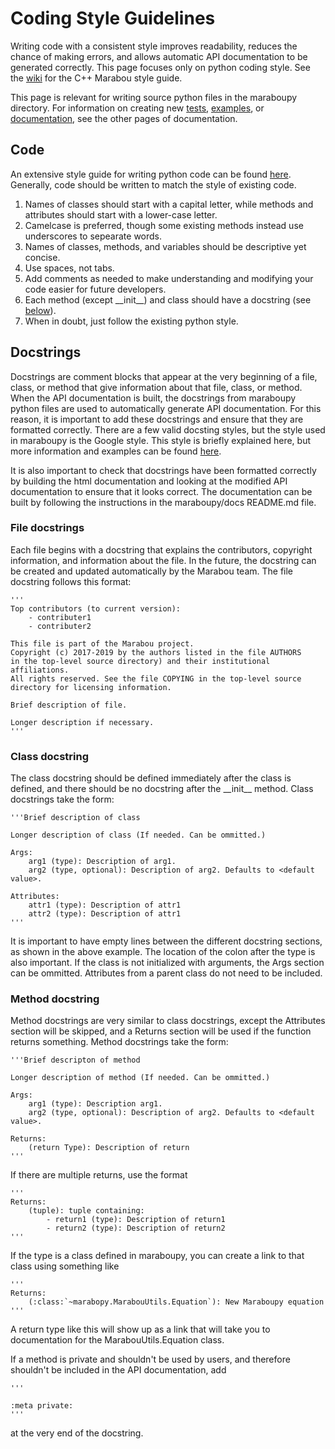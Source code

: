 # Coding Style Guidelines

Writing code with a consistent style improves readability, reduces the chance of making errors, and 
allows automatic API documentation to be generated correctly. 
This page focuses only on python coding style. See the 
[wiki](https://github.com/NeuralNetworkVerification/Marabou/wiki/Coding-Guidelines)
for the C++ Marabou style guide. 

This page is relevant for writing source python files in the maraboupy directory. 
For information on creating new [tests](3_Tests.md), [examples](4_Examples.md), or [documentation](5_Documentation.md), see
the other pages of documentation.

## Code

An extensive style guide for writing python code can be found 
[here](https://www.python.org/dev/peps/pep-0008/#introduction). Generally, code should be written to match the
style of existing code.

1. Names of classes should start with a capital letter, while methods and attributes should start with a lower-case letter.
2. Camelcase is preferred, though some existing methods instead use underscores to sepearate words.
3. Names of classes, methods, and variables should be descriptive yet concise.
4. Use spaces, not tabs.
5. Add comments as needed to make understanding and modifying your code easier for future developers.
6. Each method (except \_\_init\_\_) and class should have a docstring (see [below](#docstrings)).
7. When in doubt, just follow the existing python style.


## Docstrings
Docstrings are comment blocks that appear at the very beginning of a file, class, or method
that give information about that file, class, or method.
When the API documentation is built, the docstrings from maraboupy python files are used to
automatically generate API documentation. For this reason, it is important to add these docstrings
and ensure that they are formatted correctly. There are a few valid docsting styles, but the style
used in maraboupy is the Google style. This style is briefly explained here, but more information
and examples can be found [here](https://sphinxcontrib-napoleon.readthedocs.io/en/latest/example_google.html).

It is also important to check that docstrings have been formatted correctly by building the html documentation
and looking at the modified API documentation to ensure that it looks correct. The documentation can be built
by following the instructions in the maraboupy/docs README.md file.

### File docstrings
Each file begins with a docstring that explains the contributors, copyright information, and information
about the file. In the future, the docstring can be created and updated automatically by the Marabou team.
The file docstring follows this format:
```
'''
Top contributors (to current version):
    - contributer1
    - contributer2

This file is part of the Marabou project.
Copyright (c) 2017-2019 by the authors listed in the file AUTHORS
in the top-level source directory) and their institutional affiliations.
All rights reserved. See the file COPYING in the top-level source
directory for licensing information.

Brief description of file.

Longer description if necessary.
'''
```

### Class docstring
The class docstring should be defined immediately after the class is defined, and there should be no docstring
after the \_\_init\_\_ method. Class docstrings take the form:
```
'''Brief description of class

Longer description of class (If needed. Can be ommitted.)

Args:
    arg1 (type): Description of arg1.
    arg2 (type, optional): Description of arg2. Defaults to <default value>.
    
Attributes:
    attr1 (type): Description of attr1
    attr2 (type): Description of attr1
'''
```

It is important to have empty lines between the different docstring sections, as shown in the above example. 
The location of the colon after the type is also important. If the 
class is not initialized with arguments, the Args section can be ommitted. Attributes from a parent class do not need
to be included.

### Method docstring
Method docstrings are very similar to class docstrings, except the Attributes section will be skipped, and a Returns
section will be used if the function returns something. Method docstrings take the form:
```
'''Brief descripton of method

Longer description of method (If needed. Can be ommitted.)

Args:
    arg1 (type): Description arg1.
    arg2 (type, optional): Description of arg2. Defaults to <default value>.
    
Returns:
    (return Type): Description of return 
'''
```

If there are multiple returns, use the format
```
'''
Returns:
    (tuple): tuple containing:
        - return1 (type): Description of return1
        - return2 (type): Description of return2
'''
```

If the type is a class defined in maraboupy, you can create a link to that class using something like
```
'''
Returns:
    (:class:`~marabopy.MarabouUtils.Equation`): New Maraboupy equation
'''
```
A return type like this will show up as a link that will take you to documentation for the MarabouUtils.Equation class.

If a method is private and shouldn't be used by users, and therefore shouldn't be included in the API documentation, add
```
'''

:meta private:
'''
```
at the very end of the docstring.